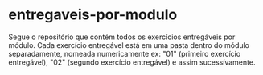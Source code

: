 # entregaveis-por-modulo
Segue o repositório que contém todos os exercícios entregáveis por módulo. Cada exercício entregável
está em uma pasta dentro do módulo separadamente, nomeada numericamente ex: "01" (primeiro exercício entregável),
"02" (segundo exercício entregável) e assim sucessívamente.
